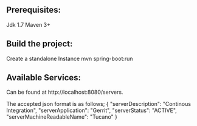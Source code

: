 Prerequisites:
--------------
Jdk 1.7
Maven 3+

Build the project:
------------------
Create a standalone Instance
mvn spring-boot:run

Available Services:
-------------------
Can be found at http://localhost:8080/servers.

The accepted json format is as follows;
{
  "serverDescription": "Continous Integration",
  "serverApplication": "Gerrit",
  "serverStatus": "ACTIVE",
  "serverMachineReadableName": "Tucano"
}
